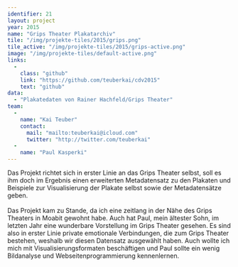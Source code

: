 ```yaml
---
identifier: 21
layout: project
year: 2015
name: "Grips Theater Plakatarchiv"
tile: "/img/projekte-tiles/2015/grips.png"
tile_active: "/img/projekte-tiles/2015/grips-active.png"
image: "/img/projekte-tiles/default-active.png"
links:
  -
    class: "github"
    link: "https://github.com/teuberkai/cdv2015"
    text: "github"
data:
  - "Plakatedaten von Rainer Hachfeld/Grips Theater"
team:
  -
    name: "Kai Teuber"
    contact:
      mail: "mailto:teuberkai@icloud.com"
      twitter: "http://twitter.com/teuberkai"
  -
    name: "Paul Kasperki"
---
```

Das Projekt richtet sich in erster Linie an das Grips Theater selbst, soll es ihm doch im Ergebnis einen erweiterten
Metadatensatz zu den Plakaten und Beispiele zur Visualisierung der Plakate selbst sowie der Metadatensätze geben.
<br /><br />
Das Projekt kam zu Stande, da ich eine zeitlang in der Nähe des Grips Theaters in Moabit gewohnt habe. Auch hat Paul,
mein ältester Sohn, im letzten Jahr eine wunderbare Vorstellung im Grips Theater gesehen. Es sind also in erster Linie
private emotionale Verbindungen, die zum Grips Theater bestehen, weshalb wir diesen Datensatz ausgewählt haben. Auch
wollte ich mich mit Visualisierungsformaten beschäftigen und Paul sollte ein wenig Bildanalyse und
Webseitenprogrammierung kennenlernen.

